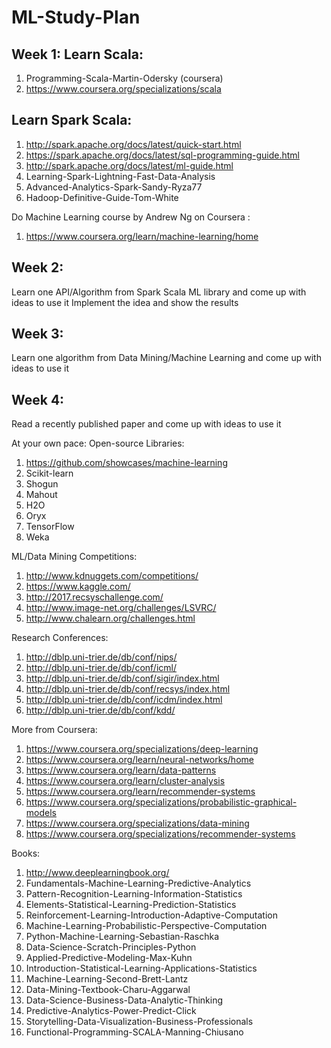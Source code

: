# ML-Study-Plan
						
## Week 1: Learn Scala:
						
1. Programming-Scala-Martin-Odersky (coursera)
2. https://www.coursera.org/specializations/scala
						
## Learn Spark Scala:
1. http://spark.apache.org/docs/latest/quick-start.html
2. https://spark.apache.org/docs/latest/sql-programming-guide.html
3. http://spark.apache.org/docs/latest/ml-guide.html
4. Learning-Spark-Lightning-Fast-Data-Analysis
5. Advanced-Analytics-Spark-Sandy-Ryza77
6. Hadoop-Definitive-Guide-Tom-White
						
Do Machine Learning course by Andrew Ng on Coursera :
1. https://www.coursera.org/learn/machine-learning/home
						
## Week 2:
						
Learn one API/Algorithm from Spark Scala ML library and come up with ideas to use it Implement the idea and show the results
						
## Week 3:
Learn one algorithm from Data Mining/Machine Learning and come up with ideas to use it
						
## Week 4:
Read a recently published paper and come up with ideas to use it
					
At your own pace: Open-source Libraries:
						
1. https://github.com/showcases/machine-learning
2. Scikit-learn
3. Shogun
4. Mahout						
5. H2O
6. Oryx
7. TensorFlow
8. Weka
						
ML/Data Mining Competitions:
1. http://www.kdnuggets.com/competitions/
2. https://www.kaggle.com/
3. http://2017.recsyschallenge.com/
4. http://www.image-net.org/challenges/LSVRC/
5. http://www.chalearn.org/challenges.html
						
Research Conferences:
1. http://dblp.uni-trier.de/db/conf/nips/
2. http://dblp.uni-trier.de/db/conf/icml/
3. http://dblp.uni-trier.de/db/conf/sigir/index.html
4. http://dblp.uni-trier.de/db/conf/recsys/index.html
5. http://dblp.uni-trier.de/db/conf/icdm/index.html
6. http://dblp.uni-trier.de/db/conf/kdd/
						
More from Coursera:
1. https://www.coursera.org/specializations/deep-learning
2. https://www.coursera.org/learn/neural-networks/home
3. https://www.coursera.org/learn/data-patterns
4. https://www.coursera.org/learn/cluster-analysis
5. https://www.coursera.org/learn/recommender-systems
6. https://www.coursera.org/specializations/probabilistic-graphical-models
7. https://www.coursera.org/specializations/data-mining
8. https://www.coursera.org/specializations/recommender-systems
						
Books:
1. http://www.deeplearningbook.org/	
2. Fundamentals-Machine-Learning-Predictive-Analytics
3. Pattern-Recognition-Learning-Information-Statistics
4. Elements-Statistical-Learning-Prediction-Statistics
5. Reinforcement-Learning-Introduction-Adaptive-Computation
6. Machine-Learning-Probabilistic-Perspective-Computation
7. Python-Machine-Learning-Sebastian-Raschka
8. Data-Science-Scratch-Principles-Python
9. Applied-Predictive-Modeling-Max-Kuhn
10. Introduction-Statistical-Learning-Applications-Statistics
11. Machine-Learning-Second-Brett-Lantz
12. Data-Mining-Textbook-Charu-Aggarwal
13. Data-Science-Business-Data-Analytic-Thinking
14. Predictive-Analytics-Power-Predict-Click
15. Storytelling-Data-Visualization-Business-Professionals
16. Functional-Programming-SCALA-Manning-Chiusano 

